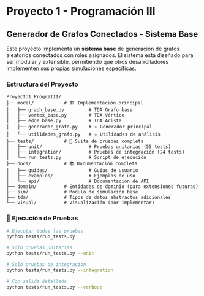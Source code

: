 # Proyecto 1 - Programación III
## Generador de Grafos Conectados - Sistema Base

Este proyecto implementa un **sistema base** de generación de grafos aleatorios conectados con roles asignados. El sistema está diseñado para ser modular y extensible, permitiendo que otros desarrolladores implementen sus propias simulaciones específicas.


### Estructura del Proyecto

```
Proyecto1_PrograIII/
├── model/           # 🏗️ Implementación principal
│   ├── graph_base.py         # TDA Grafo base
│   ├── vertex_base.py        # TDA Vértice
│   ├── edge_base.py          # TDA Arista
│   ├── generador_grafo.py    # ⭐ Generador principal
│   └── utilidades_grafo.py   # ⭐ Utilidades de análisis
├── tests/           # 🧪 Suite de pruebas completa
│   ├── unit/                 # Pruebas unitarias (55 tests)
│   ├── integration/          # Pruebas de integración (24 tests)
│   └── run_tests.py          # Script de ejecución
├── docs/            # 📚 Documentación completa
│   ├── guides/               # Guías de usuario
│   ├── examples/             # Ejemplos de uso
│   └── api/                  # Documentación de API
├── domain/          # Entidades de dominio (para extensiones futuras)
├── sim/             # Módulo de simulación base
├── tda/             # Tipos de datos abstractos adicionales
└── visual/          # Visualización (por implementar)
```

### 🚀 Ejecución de Pruebas

```bash
# Ejecutar todas las pruebas
python tests/run_tests.py

# Solo pruebas unitarias
python tests/run_tests.py --unit

# Solo pruebas de integracion  
python tests/run_tests.py --integration

# Con salida detallada
python tests/run_tests.py --verbose
```
